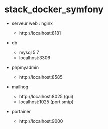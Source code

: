 # stack_docker_symfony

- serveur web : nginx 
    - http://localhost:8181

- db 
    - mysql 5.7
    - localhost:3306
    

- phpmyadmin 
    - http://localhost:8585

- mailhog 
     - http://localhost:8025 (gui)
     - localhost:1025 (port smtp)

- portainer 
    - http://localhost:9000